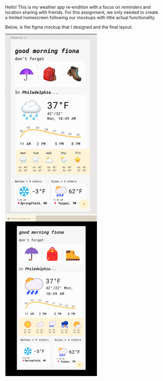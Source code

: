 Hello! This is my weather app re-endition with a focus on reminders and location sharing with friends. For this assignment, we only needed to create a limited homescreen following our mockups with little actual functionality. 

Below, is the figma mockup that I designed and the final layout. 


![figma mockup](figsSMALl.png) ![final layout](finalapplayoutsmall.png)
